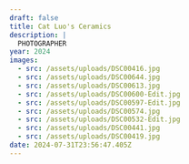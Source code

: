 ```yaml
---
draft: false
title: Cat Luo's Ceramics
description: |
  PHOTOGRAPHER
year: 2024
images:
  - src: /assets/uploads/DSC00416.jpg
  - src: /assets/uploads/DSC00644.jpg
  - src: /assets/uploads/DSC00613.jpg
  - src: /assets/uploads/DSC00600-Edit.jpg
  - src: /assets/uploads/DSC00597-Edit.jpg
  - src: /assets/uploads/DSC00574.jpg
  - src: /assets/uploads/DSC00532-Edit.jpg
  - src: /assets/uploads/DSC00441.jpg
  - src: /assets/uploads/DSC00419.jpg
date: 2024-07-31T23:56:47.405Z
---
```


